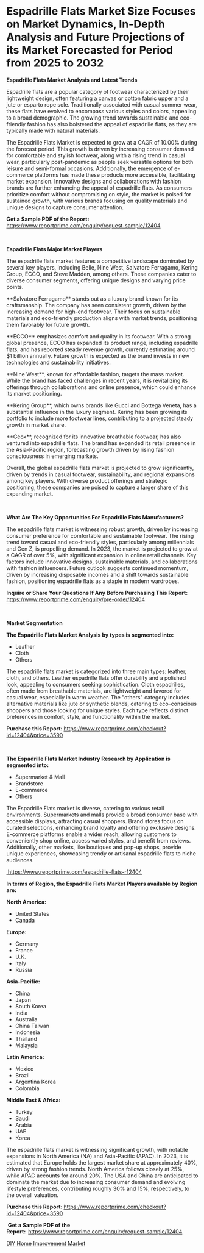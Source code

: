 <p><h1>Espadrille Flats Market Size Focuses on Market Dynamics, In-Depth Analysis and Future Projections of its Market Forecasted for Period from 2025 to 2032</h1></p><p><strong>Espadrille Flats Market Analysis and Latest Trends</strong></p>
<p><p>Espadrille flats are a popular category of footwear characterized by their lightweight design, often featuring a canvas or cotton fabric upper and a jute or esparto rope sole. Traditionally associated with casual summer wear, these flats have evolved to encompass various styles and colors, appealing to a broad demographic. The growing trend towards sustainable and eco-friendly fashion has also bolstered the appeal of espadrille flats, as they are typically made with natural materials.</p><p>The Espadrille Flats Market is expected to grow at a CAGR of 10.00% during the forecast period. This growth is driven by increasing consumer demand for comfortable and stylish footwear, along with a rising trend in casual wear, particularly post-pandemic as people seek versatile options for both leisure and semi-formal occasions. Additionally, the emergence of e-commerce platforms has made these products more accessible, facilitating market expansion. Innovative designs and collaborations with fashion brands are further enhancing the appeal of espadrille flats. As consumers prioritize comfort without compromising on style, the market is poised for sustained growth, with various brands focusing on quality materials and unique designs to capture consumer attention.</p></p>
<p><strong>Get a Sample PDF of the Report:&nbsp;</strong> <a href="https://www.reportprime.com/enquiry/request-sample/12404?utm_campaign=3309&utm_medium=2&utm_source=Github&utm_content=ia&utm_term=18032025&utm_id=espadrille-flats">https://www.reportprime.com/enquiry/request-sample/12404</a></p>
<p>&nbsp;</p>
<p><strong>Espadrille Flats Major Market Players</strong></p>
<p><p>The espadrille flats market features a competitive landscape dominated by several key players, including Belle, Nine West, Salvatore Ferragamo, Kering Group, ECCO, and Steve Madden, among others. These companies cater to diverse consumer segments, offering unique designs and varying price points.</p><p>**Salvatore Ferragamo** stands out as a luxury brand known for its craftsmanship. The company has seen consistent growth, driven by the increasing demand for high-end footwear. Their focus on sustainable materials and eco-friendly production aligns with market trends, positioning them favorably for future growth.</p><p>**ECCO** emphasizes comfort and quality in its footwear. With a strong global presence, ECCO has expanded its product range, including espadrille flats, and has reported steady revenue growth, currently estimating around $1 billion annually. Future growth is expected as the brand invests in new technologies and sustainability initiatives.</p><p>**Nine West**, known for affordable fashion, targets the mass market. While the brand has faced challenges in recent years, it is revitalizing its offerings through collaborations and online presence, which could enhance its market positioning.</p><p>**Kering Group**, which owns brands like Gucci and Bottega Veneta, has a substantial influence in the luxury segment. Kering has been growing its portfolio to include more footwear lines, contributing to a projected steady growth in market share. </p><p>**Geox**, recognized for its innovative breathable footwear, has also ventured into espadrille flats. The brand has expanded its retail presence in the Asia-Pacific region, forecasting growth driven by rising fashion consciousness in emerging markets.</p><p>Overall, the global espadrille flats market is projected to grow significantly, driven by trends in casual footwear, sustainability, and regional expansions among key players. With diverse product offerings and strategic positioning, these companies are poised to capture a larger share of this expanding market.</p></p>
<p>&nbsp;</p>
<p><strong>What Are The Key Opportunities For Espadrille Flats Manufacturers?</strong></p>
<p><p>The espadrille flats market is witnessing robust growth, driven by increasing consumer preference for comfortable and sustainable footwear. The rising trend toward casual and eco-friendly styles, particularly among millennials and Gen Z, is propelling demand. In 2023, the market is projected to grow at a CAGR of over 5%, with significant expansion in online retail channels. Key factors include innovative designs, sustainable materials, and collaborations with fashion influencers. Future outlook suggests continued momentum, driven by increasing disposable incomes and a shift towards sustainable fashion, positioning espadrille flats as a staple in modern wardrobes.</p></p>
<p><strong>Inquire or Share Your Questions If Any Before Purchasing This Report:</strong> <a href="https://www.reportprime.com/enquiry/pre-order/12404?utm_campaign=3309&utm_medium=2&utm_source=Github&utm_content=ia&utm_term=18032025&utm_id=espadrille-flats">https://www.reportprime.com/enquiry/pre-order/12404</a></p>
<p>&nbsp;</p>
<p><strong>Market Segmentation</strong></p>
<p><strong>The Espadrille Flats Market Analysis by types is segmented into:</strong></p>
<p><ul><li>Leather</li><li>Cloth</li><li>Others</li></ul></p>
<p><p>The espadrille flats market is categorized into three main types: leather, cloth, and others. Leather espadrille flats offer durability and a polished look, appealing to consumers seeking sophistication. Cloth espadrilles, often made from breathable materials, are lightweight and favored for casual wear, especially in warm weather. The "others" category includes alternative materials like jute or synthetic blends, catering to eco-conscious shoppers and those looking for unique styles. Each type reflects distinct preferences in comfort, style, and functionality within the market.</p></p>
<p><strong>Purchase this Report:&nbsp;</strong><a href="https://www.reportprime.com/checkout?id=12404&price=3590&utm_campaign=3309&utm_medium=2&utm_source=Github&utm_content=ia&utm_term=18032025&utm_id=espadrille-flats">https://www.reportprime.com/checkout?id=12404&price=3590</a></p>
<p>&nbsp;</p>
<p><strong>The Espadrille Flats Market Industry Research by Application is segmented into:</strong></p>
<p><ul><li>Supermarket & Mall</li><li>Brandstore</li><li>E-commerce</li><li>Others</li></ul></p>
<p><p>The Espadrille Flats market is diverse, catering to various retail environments. Supermarkets and malls provide a broad consumer base with accessible displays, attracting casual shoppers. Brand stores focus on curated selections, enhancing brand loyalty and offering exclusive designs. E-commerce platforms enable a wider reach, allowing customers to conveniently shop online, access varied styles, and benefit from reviews. Additionally, other markets, like boutiques and pop-up shops, provide unique experiences, showcasing trendy or artisanal espadrille flats to niche audiences.</p></p>
<p><a href="https://www.reportprime.com/espadrille-flats-r12404?utm_campaign=3309&utm_medium=2&utm_source=Github&utm_content=ia&utm_term=18032025&utm_id=espadrille-flats">&nbsp;https://www.reportprime.com/espadrille-flats-r12404</a></p>
<p><strong>In terms of Region, the Espadrille Flats Market Players available by Region are:</strong></p>
<p>
    <p> <strong> North America: </strong>
        <ul>
            <li>United States</li>
            <li>Canada</li>
        </ul>
        </p> 
    <p> <strong> Europe: </strong>
        <ul>
            <li>Germany</li>
            <li>France</li>
            <li>U.K.</li>
            <li>Italy</li>
            <li>Russia</li>
        </ul>
        </p> 
    <p> <strong> Asia-Pacific: </strong>
        <ul>
            <li>China</li>
            <li>Japan</li>
            <li>South Korea</li>
            <li>India</li>
            <li>Australia</li>
            <li>China Taiwan</li>
            <li>Indonesia</li>
            <li>Thailand</li>
            <li>Malaysia</li>
        </ul>
        </p> 
    <p> <strong> Latin America: </strong>
        <ul>
            <li>Mexico</li>
            <li>Brazil</li>
            <li>Argentina Korea</li>
            <li>Colombia</li>
        </ul>
        </p> 
    <p> <strong> Middle East & Africa: </strong>
        <ul>
            <li>Turkey</li>
            <li>Saudi</li>
            <li>Arabia</li>
            <li>UAE</li>
            <li>Korea</li>
        </ul>
    </p>
    </p>
<p><p>The espadrille flats market is witnessing significant growth, with notable expansions in North America (NA) and Asia-Pacific (APAC). In 2023, it is estimated that Europe holds the largest market share at approximately 40%, driven by strong fashion trends. North America follows closely at 25%, while APAC accounts for around 20%. The USA and China are anticipated to dominate the market due to increasing consumer demand and evolving lifestyle preferences, contributing roughly 30% and 15%, respectively, to the overall valuation.</p></p>
<p><strong>Purchase this Report: </strong><a href="https://www.reportprime.com/checkout?id=12404&price=3590&utm_campaign=3309&utm_medium=2&utm_source=Github&utm_content=ia&utm_term=18032025&utm_id=espadrille-flats">https://www.reportprime.com/checkout?id=12404&price=3590</a></p>
<p>&nbsp;<strong>Get a Sample PDF of the Report:&nbsp;&nbsp;</strong><a href="https://www.reportprime.com/enquiry/request-sample/12404?utm_campaign=3309&utm_medium=2&utm_source=Github&utm_content=ia&utm_term=18032025&utm_id=espadrille-flats">https://www.reportprime.com/enquiry/request-sample/12404</a></p>
<p><strong></strong></p>
<p><p><a href="https://github.com/shrebasokib/Market-Research-Report-List-1/blob/main/diy-home-improvement-market.md?utm_campaign=3309&utm_medium=2&utm_source=Github&utm_content=ia&utm_term=18032025&utm_id=espadrille-flats">DIY Home Improvement Market</a></p></p>